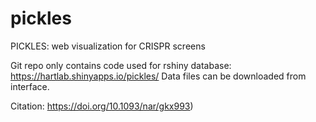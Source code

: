 # pickles

PICKLES: web visualization for CRISPR screens

Git repo only contains code used for rshiny database: https://hartlab.shinyapps.io/pickles/
Data files can be downloaded from interface. 

Citation: https://doi.org/10.1093/nar/gkx993)
